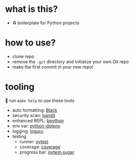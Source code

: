 # what is this?

* ♻️ boilerplate for Python projects

# how to use?

* clone repo
* remove the `.git` directory and initialize your own Git repo
* make the first commit in your new repo!

# tooling

📝 run `make help` to use these tools

* auto formatting: [Black](https://github.com/ambv/black)
* security scan: [bandit](https://github.com/openstack/bandit)
* enhanced REPL: [bpython](https://github.com/bpython/bpython)
* env var: [python-dotenv](https://github.com/theskumar/python-dotenv)
* logging: [loguru](https://github.com/Delgan/loguru)
* testing
    - runner: [pytest](https://github.com/pytest-dev/pytest)
    - coverage: [coverage](https://github.com/nedbat/coveragepy)
    - progress bar: [pytest-sugar](https://github.com/Frozenball/pytest-sugar)
